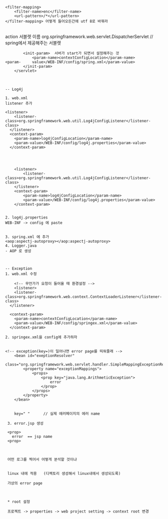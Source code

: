 





	<filter-mapping>
		<filter-name>enc</filter-name>
		<url-pattern>/*</url-pattern>
	</filter-mapping> 어떻게 들어오든간에 utf 8로 바꿔라


​	
	  <servlet>
			<servlet-name>action</servlet-name>  서블렛 이름
			<servlet-class>org.springframework.web.servlet.DispatcherServlet</servlet-class>   // spring에서 제공해주는 서블렛
	
			<init-param>  서버가 start가 되면서 설정해주는 것
				<param-name>contextConfigLocation</param-name>			<param-		value>/WEB-INF/config/spring.xml</param-value>   
			</init-param>
		</servlet>


​	







```
-- Log4j

1. web.xml
listener 추가 

<listener>
  	<listener-class>org.springframework.web.util.Log4jConfigListener</listener-class>
  </listener> 
  <context-param>
  	<param-name>log4jConfigLocation</param-name>
  	<param-value>/WEB-INF/config/log4j.properties</param-value>
  </context-param>
  
  
  
  
	<listener>
		<listener-class>org.springframework.web.util.Log4jConfigListener</listener-class>
	</listener>
	<context-param>
		<param-name>log4jConfigLocation</param-name>
		<param-value>/WEB-INF/config/log4j.properties</param-value>
	</context-param>
  
  
2. log4j.properties
WEB-INF -> config 에 paste


3. spring.xml 에 추가
<aop:aspectj-autoproxy></aop:aspectj-autoproxy>
4. Logger.java 
- AOP 로 생성



-- Exception
1. web.xml 수정

	<!-- 무언가가 요청이 들어올 때 환경설정 -->
	<listener>
  	<listener-class>org.springframework.web.context.ContextLoaderListener</listener-class>
  </listener>
  
  <context-param>
  	<param-name>contextConfigLocation</param-name>
  	<param-value>/WEB-INF/config/springex.xml</param-value>
  </context-param>
  
2. springex.xml을 config에 추가하자


<!-- exception(key=)이 일어나면 error page를 띄워줄래 -->
 	<bean id="exeptionResolver" 
 	class="org.springframework.web.servlet.handler.SimpleMappingExceptionResolver">
 		<property name="exceptionMappings">
 			<props>
 				<prop key="java.lang.ArithmeticException">
 					error
 				</prop>
 			</props>
 		</property>
 	</bean>
 	
 	
 	key=" "      // 실제 에러페이지의 에러 name
 	
 3. error.jsp 생성
 
 <prop>
   error  == jsp name
 <prop>
 
 
 
 어떤 로그를 찍어서 어떻게 분석할 것이냐
 
 
 linux 내에 적용   (디렉토리 생성해서 linux내에서 생성되도록)
 
 가상의 error page 
 
  
 
 * root 설정
 
 프로젝트 -> properties -> web project setting -> context root 변경

```

